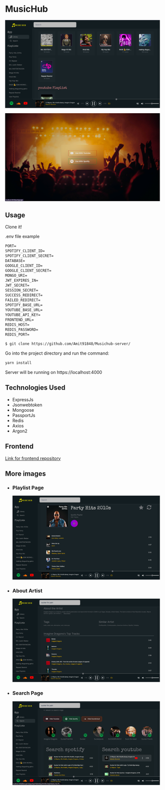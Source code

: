 # MusicHub

![Homepage](./images/homepage.png)

![LoginPage](./images/loginPage.png)

## Usage

Clone it!

.env file example

```
PORT=
SPOTIFY_CLIENT_ID=
SPOTIFY_CLIENT_SECRET=
DATABASE=
GOOGLE_CLIENT_ID=
GOOGLE_CLIENT_SECRET=
MONGO_URI=
JWT_EXPIRES_IN=
JWT_SECRET=
SESSION_SECRET=
SUCCESS_REDIRECT=
FAILED_REDIRECT=
SPOTIFY_BASE_URL=
YOUTUBE_BASE_URL=
YOUTUBE_API_KEY=
FRONTEND_URL=
REDIS_HOST=
REDIS_PASSWORD=
REDIS_PORT=
```

```sh
$ git clone https://github.com/Amit91848/Musichub-server/
```

Go into the project directory and run the command:

```sh
yarn install
```

Server will be running on https://localhost:4000

## Technologies Used

- ExpressJs
- Jsonwebtoken
- Mongoose
- PassportJs
- Redis
- Axios
- Argon2

## Frontend

<a href="https://github.com/Amit91848/Musichub-client>Frontend">Link for frontend repository</a>

## More images

- ### Playlist Page

  ![PlaylisPage](./images/playlistPage.png)

- ### About Artist

  ![AboutArtist](./images/artistPage.png)

- ### Search Page
  ![SearchPage](./images/searchSong.png)
